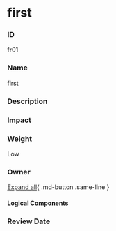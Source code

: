 

# first

### ID

fr01

### Name

first

### Description



### Impact



### Weight

Low

### Owner



[Expand all](#){ .md-button .same-line }

#### Logical Components


    



### Review Date



